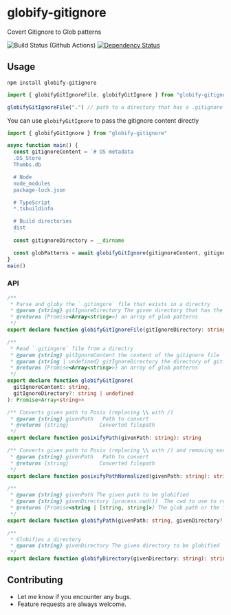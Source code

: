 # globify-gitignore

Covert Gitignore to Glob patterns

![Build Status (Github Actions)](https://github.com/aminya/globify-gitignore/workflows/CI/badge.svg)
[![Dependency Status](https://david-dm.org/aminya/globify-gitignore.svg)](https://david-dm.org/aminya/globify-gitignore)

## Usage

```
npm install globify-gitignore
```

```ts
import { globifyGitIgnoreFile, globifyGitIgnore } from "globify-gitignore"

globifyGitIgnoreFile(".") // path to a directory that has a .gitignore
```

You can use `globifyGitIgnore` to pass the gitignore content directly

```ts
import { globifyGitIgnore } from "globify-gitignore"

async function main() {
  const gitignoreContent = `# OS metadata
  .DS_Store
  Thumbs.db

  # Node
  node_modules
  package-lock.json

  # TypeScript
  *.tsbuildinfo

  # Build directories
  dist
  `
  const gitignoreDirectory = __dirname

  const globPatterns = await globifyGitIgnore(gitignoreContent, gitignoreDirectory)
}
main()
```

### API

```ts
/**
 * Parse and globy the `.gitingore` file that exists in a directry
 * @param {string} gitIgnoreDirectory The given directory that has the `.gitignore` file
 * @returns {Promise<Array<string>>} an array of glob patterns
 */
export declare function globifyGitIgnoreFile(gitIgnoreDirectory: string): Promise<Array<string>>

/**
 * Read `.gitingore` file from a directry
 * @param {string} gitIgnoreContent the content of the gitignore file
 * @param {string | undefined} gitIgnoreDirectory the directory of gitignore
 * @returns {Promise<Array<string>>} an array of glob patterns
 */
export declare function globifyGitIgnore(
  gitIgnoreContent: string,
  gitIgnoreDirectory?: string | undefined
): Promise<Array<string>>

/** Converts given path to Posix (replacing \\ with /)
 * @param {string} givenPath   Path to convert
 * @returns {string}          Converted filepath
 */
export declare function posixifyPath(givenPath: string): string

/** Converts given path to Posix (replacing \\ with /) and removing ending slashes
 * @param {string} givenPath   Path to convert
 * @returns {string}          Converted filepath
 */
export declare function posixifyPathNormalized(givenPath: string): string

/**
 * @param {string} givenPath The given path to be globified
 * @param {string} givenDirectory [process.cwd()]  The cwd to use to resolve relative pathnames
 * @returns {Promise<string | [string, string]>} The glob path or the file path itself
 */
export declare function globifyPath(givenPath: string, givenDirectory?: string): Promise<string | [string, string]>

/**
 * Globifies a directory
 * @param {string} givenDirectory The given directory to be globified
 */
export declare function globifyDirectory(givenDirectory: string): string
```

## Contributing

- Let me know if you encounter any bugs.
- Feature requests are always welcome.
